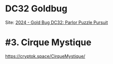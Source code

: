 # DC32 Goldbug
Site: [2024 - Gold Bug DC32: Parlor Puzzle Pursuit](https://bbs.goldbug.cryptovillage.org/puzzles.html)

# #3. Cirque Mystique
https://cryptok.space/CirqueMystique/